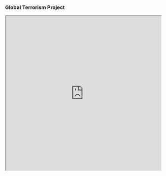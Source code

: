 ### **Global Terrorism Project**
<iframe src="https://github.com/EylonYehiel/projects/blob/main/project.html" width="100%" height="500" allowfullscreen></iframe>
